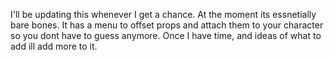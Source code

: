 I'll be updating this whenever I get a chance. At the moment its essnetially bare bones. It has a menu to offset props and attach them to your character so you dont have to guess anymore. Once I have time, and ideas of what to add ill add more to it.

